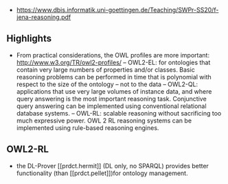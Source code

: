 
- https://www.dbis.informatik.uni-goettingen.de/Teaching/SWPr-SS20/f-jena-reasoning.pdf

## Highlights

- From practical considerations, the OWL profiles are more important:
http://www.w3.org/TR/owl2-profiles/
  – OWL2-EL: for ontologies that contain very large numbers of properties and/or classes.
  Basic reasoning problems can be performed in time that is polynomial with respect to
  the size of the ontology – not to the data
  – OWL2-QL: applications that use very large volumes of instance data, and where query
  answering is the most important reasoning task. Conjunctive query answering can be
  implemented using conventional relational database systems.
  – OWL-RL: scalable reasoning without sacrificing too much expressive power. OWL 2
  RL reasoning systems can be implemented using rule-based reasoning engines.

## OWL2-RL

- the DL-Prover [[prdct.hermit]] (DL only, no SPARQL) provides better functionality (than [[prdct.pellet]])for ontology
management.